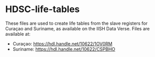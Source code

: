 # HDSC-life-tables
These files are used to create life tables from the slave registers for Curaçao and Suriname, as available on the IISH Data Verse. Files are available at:
- Curaçao: https://hdl.handle.net/10622/1OV0RM 
- Suriname: https://hdl.handle.net/10622/CSPBHO
